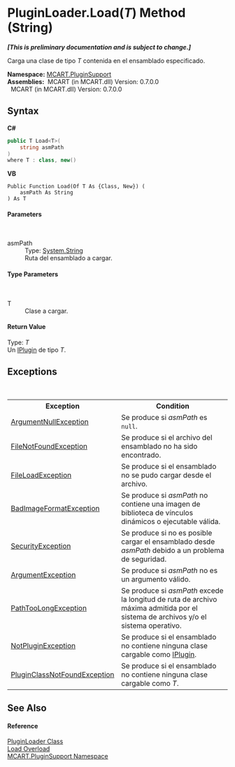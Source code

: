 # PluginLoader.Load(*T*) Method (String)
 _**\[This is preliminary documentation and is subject to change.\]**_

Carga una clase de tipo *T* contenida en el ensamblado especificado.

**Namespace:**&nbsp;<a href="4abc7841-aae2-1ecc-94fa-a3d251746bda">MCART.PluginSupport</a><br />**Assemblies:**&nbsp;&nbsp;MCART (in MCART.dll) Version: 0.7.0.0<br />&nbsp;&nbsp;MCART (in MCART.dll) Version: 0.7.0.0<br />

## Syntax

**C#**<br />
``` C#
public T Load<T>(
	string asmPath
)
where T : class, new()

```

**VB**<br />
``` VB
Public Function Load(Of T As {Class, New}) ( 
	asmPath As String
) As T
```


#### Parameters
&nbsp;<dl><dt>asmPath</dt><dd>Type: <a href="http://msdn2.microsoft.com/es-es/library/s1wwdcbf" target="_blank">System.String</a><br />Ruta del ensamblado a cargar.</dd></dl>

#### Type Parameters
&nbsp;<dl><dt>T</dt><dd>Clase a cargar.</dd></dl>

#### Return Value
Type: *T*<br />Un <a href="4ee0e2a7-cfcb-eb2f-49cb-5ac7500b7e3d">IPlugin</a> de tipo *T*.

## Exceptions
&nbsp;<table><tr><th>Exception</th><th>Condition</th></tr><tr><td><a href="http://msdn2.microsoft.com/es-es/library/27426hcy" target="_blank">ArgumentNullException</a></td><td>Se produce si *asmPath* es `null`.</td></tr><tr><td><a href="http://msdn2.microsoft.com/es-es/library/dzyy5k3x" target="_blank">FileNotFoundException</a></td><td>Se produce si el archivo del ensamblado no ha sido encontrado.</td></tr><tr><td><a href="http://msdn2.microsoft.com/es-es/library/99akez90" target="_blank">FileLoadException</a></td><td>Se produce si el ensamblado no se pudo cargar desde el archivo.</td></tr><tr><td><a href="http://msdn2.microsoft.com/es-es/library/92hkyaf2" target="_blank">BadImageFormatException</a></td><td>Se produce si *asmPath* no contiene una imagen de biblioteca de vínculos dinámicos o ejecutable válida.</td></tr><tr><td><a href="http://msdn2.microsoft.com/es-es/library/yx0zh807" target="_blank">SecurityException</a></td><td>Se produce si no es posible cargar el ensamblado desde *asmPath* debido a un problema de seguridad.</td></tr><tr><td><a href="http://msdn2.microsoft.com/es-es/library/3w1b3114" target="_blank">ArgumentException</a></td><td>Se produce si *asmPath* no es un argumento válido.</td></tr><tr><td><a href="http://msdn2.microsoft.com/es-es/library/0za1eh22" target="_blank">PathTooLongException</a></td><td>Se produce si *asmPath* excede la longitud de ruta de archivo máxima admitida por el sistema de archivos y/o el sistema operativo.</td></tr><tr><td><a href="4bb97910-3a37-88e5-0696-3770c919ec93">NotPluginException</a></td><td>Se produce si el ensamblado no contiene ninguna clase cargable como <a href="4ee0e2a7-cfcb-eb2f-49cb-5ac7500b7e3d">IPlugin</a>.</td></tr><tr><td><a href="2b92df32-ecad-b952-5477-65858a1569fd">PluginClassNotFoundException</a></td><td>Se produce si el ensamblado no contiene ninguna clase cargable como *T*.</td></tr></table>

## See Also


#### Reference
<a href="961fb8fe-a926-cf52-d271-b6bb6d9ab92a">PluginLoader Class</a><br /><a href="5c3a34be-ba3b-2d6c-1bfe-03aaedd41834">Load Overload</a><br /><a href="4abc7841-aae2-1ecc-94fa-a3d251746bda">MCART.PluginSupport Namespace</a><br />